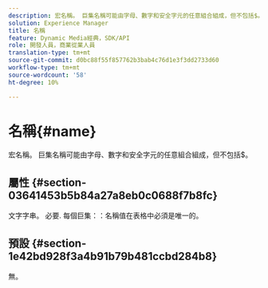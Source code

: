 ```yaml
---
description: 宏名稱。 巨集名稱可能由字母、數字和安全字元的任意組合組成，但不包括$。
solution: Experience Manager
title: 名稱
feature: Dynamic Media經典，SDK/API
role: 開發人員，商業從業人員
translation-type: tm+mt
source-git-commit: d0bc88f55f857762b3bab4c76d1e3f3dd2733d60
workflow-type: tm+mt
source-wordcount: '58'
ht-degree: 10%

---
```



# 名稱{#name}

宏名稱。 巨集名稱可能由字母、數字和安全字元的任意組合組成，但不包括$。

## 屬性 {#section-03641453b5b84a27a8eb0c0688f7b8fc}

文字字串。 必要. 每個巨集：：名稱值在表格中必須是唯一的。

## 預設 {#section-1e42bd928f3a4b91b79b481ccbd284b8}

無。
